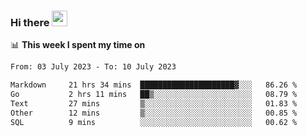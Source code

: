 ### Hi there <a href="https://www.gautamkrishnar.com/"><img src="https://media.giphy.com/media/hvRJCLFzcasrR4ia7z/giphy.gif" width="25px"></a>

📊 **This week I spent my time on**

<!--START_SECTION:waka-->

```txt
From: 03 July 2023 - To: 10 July 2023

Markdown     21 hrs 34 mins  █████████████████████▓░░░   86.26 %
Go           2 hrs 11 mins   ██▒░░░░░░░░░░░░░░░░░░░░░░   08.79 %
Text         27 mins         ▒░░░░░░░░░░░░░░░░░░░░░░░░   01.83 %
Other        12 mins         ▒░░░░░░░░░░░░░░░░░░░░░░░░   00.85 %
SQL          9 mins          ░░░░░░░░░░░░░░░░░░░░░░░░░   00.62 %
```

<!--END_SECTION:waka-->
